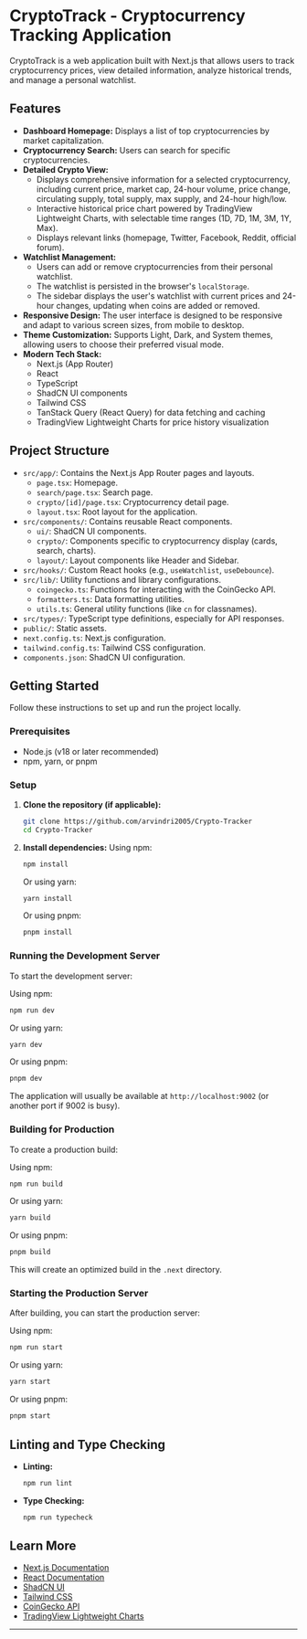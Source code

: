 
# CryptoTrack - Cryptocurrency Tracking Application

CryptoTrack is a web application built with Next.js that allows users to track cryptocurrency prices, view detailed information, analyze historical trends, and manage a personal watchlist.

## Features

*   **Dashboard Homepage:** Displays a list of top cryptocurrencies by market capitalization.
*   **Cryptocurrency Search:** Users can search for specific cryptocurrencies.
*   **Detailed Crypto View:**
    *   Displays comprehensive information for a selected cryptocurrency, including current price, market cap, 24-hour volume, price change, circulating supply, total supply, max supply, and 24-hour high/low.
    *   Interactive historical price chart powered by TradingView Lightweight Charts, with selectable time ranges (1D, 7D, 1M, 3M, 1Y, Max).
    *   Displays relevant links (homepage, Twitter, Facebook, Reddit, official forum).
*   **Watchlist Management:**
    *   Users can add or remove cryptocurrencies from their personal watchlist.
    *   The watchlist is persisted in the browser's `localStorage`.
    *   The sidebar displays the user's watchlist with current prices and 24-hour changes, updating when coins are added or removed.
*   **Responsive Design:** The user interface is designed to be responsive and adapt to various screen sizes, from mobile to desktop.
*   **Theme Customization:** Supports Light, Dark, and System themes, allowing users to choose their preferred visual mode.
*   **Modern Tech Stack:**
    *   Next.js (App Router)
    *   React
    *   TypeScript
    *   ShadCN UI components
    *   Tailwind CSS
    *   TanStack Query (React Query) for data fetching and caching
    *   TradingView Lightweight Charts for price history visualization

## Project Structure

*   `src/app/`: Contains the Next.js App Router pages and layouts.
    *   `page.tsx`: Homepage.
    *   `search/page.tsx`: Search page.
    *   `crypto/[id]/page.tsx`: Cryptocurrency detail page.
    *   `layout.tsx`: Root layout for the application.
*   `src/components/`: Contains reusable React components.
    *   `ui/`: ShadCN UI components.
    *   `crypto/`: Components specific to cryptocurrency display (cards, search, charts).
    *   `layout/`: Layout components like Header and Sidebar.
*   `src/hooks/`: Custom React hooks (e.g., `useWatchlist`, `useDebounce`).
*   `src/lib/`: Utility functions and library configurations.
    *   `coingecko.ts`: Functions for interacting with the CoinGecko API.
    *   `formatters.ts`: Data formatting utilities.
    *   `utils.ts`: General utility functions (like `cn` for classnames).
*   `src/types/`: TypeScript type definitions, especially for API responses.
*   `public/`: Static assets.
*   `next.config.ts`: Next.js configuration.
*   `tailwind.config.ts`: Tailwind CSS configuration.
*   `components.json`: ShadCN UI configuration.

## Getting Started

Follow these instructions to set up and run the project locally.

### Prerequisites

*   Node.js (v18 or later recommended)
*   npm, yarn, or pnpm

### Setup

1.  **Clone the repository (if applicable):**
    ```bash
    git clone https://github.com/arvindri2005/Crypto-Tracker
    cd Crypto-Tracker
    ```

2.  **Install dependencies:**
    Using npm:
    ```bash
    npm install
    ```
    Or using yarn:
    ```bash
    yarn install
    ```
    Or using pnpm:
    ```bash
    pnpm install
    ```

### Running the Development Server

To start the development server:

Using npm:
```bash
npm run dev
```
Or using yarn:
```bash
yarn dev
```
Or using pnpm:
```bash
pnpm dev
```
The application will usually be available at `http://localhost:9002` (or another port if 9002 is busy).

### Building for Production

To create a production build:

Using npm:
```bash
npm run build
```
Or using yarn:
```bash
yarn build
```
Or using pnpm:
```bash
pnpm build
```
This will create an optimized build in the `.next` directory.

### Starting the Production Server

After building, you can start the production server:

Using npm:
```bash
npm run start
```
Or using yarn:
```bash
yarn start
```
Or using pnpm:
```bash
pnpm start
```

## Linting and Type Checking

*   **Linting:**
    ```bash
    npm run lint
    ```
*   **Type Checking:**
    ```bash
    npm run typecheck
    ```

## Learn More

*   [Next.js Documentation](https://nextjs.org/docs)
*   [React Documentation](https://react.dev/)
*   [ShadCN UI](https://ui.shadcn.com/)
*   [Tailwind CSS](https://tailwindcss.com/docs)
*   [CoinGecko API](https://www.coingecko.com/en/api/documentation)
*   [TradingView Lightweight Charts](https://tradingview.github.io/lightweight-charts/)

---

